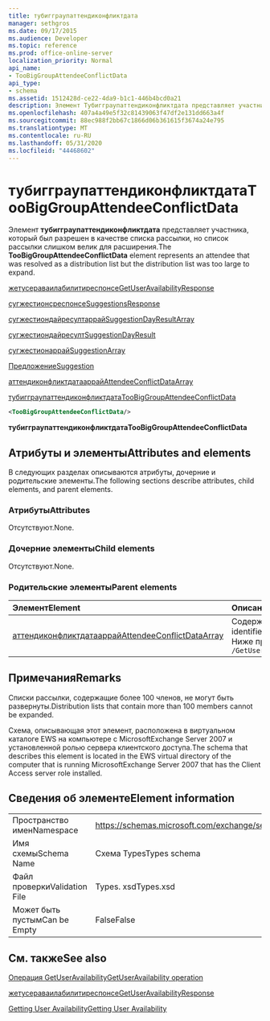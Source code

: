 ```yaml
---
title: тубигграупаттендиконфликтдата
manager: sethgros
ms.date: 09/17/2015
ms.audience: Developer
ms.topic: reference
ms.prod: office-online-server
localization_priority: Normal
api_name:
- TooBigGroupAttendeeConflictData
api_type:
- schema
ms.assetid: 1512428d-ce22-4da9-b1c1-446b4bcd0a21
description: Элемент Тубигграупаттендиконфликтдата представляет участника, который был разрешен в качестве списка рассылки, но список рассылки слишком велик для расширения.
ms.openlocfilehash: 407a4a49e5f32c81439063f47df2e131dd663a4f
ms.sourcegitcommit: 88ec988f2bb67c1866d06b361615f3674a24e795
ms.translationtype: MT
ms.contentlocale: ru-RU
ms.lasthandoff: 05/31/2020
ms.locfileid: "44468602"
---
```

# <a name="toobiggroupattendeeconflictdata"></a><span data-ttu-id="c8a2d-103">тубигграупаттендиконфликтдата</span><span class="sxs-lookup"><span data-stu-id="c8a2d-103">TooBigGroupAttendeeConflictData</span></span>

<span data-ttu-id="c8a2d-104">Элемент **тубигграупаттендиконфликтдата** представляет участника, который был разрешен в качестве списка рассылки, но список рассылки слишком велик для расширения.</span><span class="sxs-lookup"><span data-stu-id="c8a2d-104">The **TooBigGroupAttendeeConflictData** element represents an attendee that was resolved as a distribution list but the distribution list was too large to expand.</span></span> 
  
[<span data-ttu-id="c8a2d-105">жетусераваилабилитиреспонсе</span><span class="sxs-lookup"><span data-stu-id="c8a2d-105">GetUserAvailabilityResponse</span></span>](getuseravailabilityresponse.md)
  
[<span data-ttu-id="c8a2d-106">сугжестионсреспонсе</span><span class="sxs-lookup"><span data-stu-id="c8a2d-106">SuggestionsResponse</span></span>](suggestionsresponse.md)
  
[<span data-ttu-id="c8a2d-107">сугжестиондайресултаррай</span><span class="sxs-lookup"><span data-stu-id="c8a2d-107">SuggestionDayResultArray</span></span>](suggestiondayresultarray.md)
  
[<span data-ttu-id="c8a2d-108">сугжестиондайресулт</span><span class="sxs-lookup"><span data-stu-id="c8a2d-108">SuggestionDayResult</span></span>](suggestiondayresult.md)
  
[<span data-ttu-id="c8a2d-109">сугжестионаррай</span><span class="sxs-lookup"><span data-stu-id="c8a2d-109">SuggestionArray</span></span>](suggestionarray.md)
  
[<span data-ttu-id="c8a2d-110">Предложение</span><span class="sxs-lookup"><span data-stu-id="c8a2d-110">Suggestion</span></span>](suggestion.md)
  
[<span data-ttu-id="c8a2d-111">аттендиконфликтдатааррай</span><span class="sxs-lookup"><span data-stu-id="c8a2d-111">AttendeeConflictDataArray</span></span>](attendeeconflictdataarray.md)
  
[<span data-ttu-id="c8a2d-112">тубигграупаттендиконфликтдата</span><span class="sxs-lookup"><span data-stu-id="c8a2d-112">TooBigGroupAttendeeConflictData</span></span>](toobiggroupattendeeconflictdata.md)
  
```xml
<TooBigGroupAttendeeConflictData/>
```

 <span data-ttu-id="c8a2d-113">**тубигграупаттендиконфликтдата**</span><span class="sxs-lookup"><span data-stu-id="c8a2d-113">**TooBigGroupAttendeeConflictData**</span></span>
## <a name="attributes-and-elements"></a><span data-ttu-id="c8a2d-114">Атрибуты и элементы</span><span class="sxs-lookup"><span data-stu-id="c8a2d-114">Attributes and elements</span></span>

<span data-ttu-id="c8a2d-115">В следующих разделах описываются атрибуты, дочерние и родительские элементы.</span><span class="sxs-lookup"><span data-stu-id="c8a2d-115">The following sections describe attributes, child elements, and parent elements.</span></span>
  
### <a name="attributes"></a><span data-ttu-id="c8a2d-116">Атрибуты</span><span class="sxs-lookup"><span data-stu-id="c8a2d-116">Attributes</span></span>

<span data-ttu-id="c8a2d-117">Отсутствуют.</span><span class="sxs-lookup"><span data-stu-id="c8a2d-117">None.</span></span>
  
### <a name="child-elements"></a><span data-ttu-id="c8a2d-118">Дочерние элементы</span><span class="sxs-lookup"><span data-stu-id="c8a2d-118">Child elements</span></span>

<span data-ttu-id="c8a2d-119">Отсутствуют.</span><span class="sxs-lookup"><span data-stu-id="c8a2d-119">None.</span></span>
  
### <a name="parent-elements"></a><span data-ttu-id="c8a2d-120">Родительские элементы</span><span class="sxs-lookup"><span data-stu-id="c8a2d-120">Parent elements</span></span>

|<span data-ttu-id="c8a2d-121">**Элемент**</span><span class="sxs-lookup"><span data-stu-id="c8a2d-121">**Element**</span></span>|<span data-ttu-id="c8a2d-122">**Описание**</span><span class="sxs-lookup"><span data-stu-id="c8a2d-122">**Description**</span></span>|
|:-----|:-----|
|[<span data-ttu-id="c8a2d-123">аттендиконфликтдатааррай</span><span class="sxs-lookup"><span data-stu-id="c8a2d-123">AttendeeConflictDataArray</span></span>](attendeeconflictdataarray.md) <br/> |<span data-ttu-id="c8a2d-124">Содержит массив данных о конфликтах для участников, идентифицируемых в [жетусераваилабилитирекуест](getuseravailabilityrequest.md).</span><span class="sxs-lookup"><span data-stu-id="c8a2d-124">Contains an array of conflict data for attendees identified in the [GetUserAvailabilityRequest](getuseravailabilityrequest.md).</span></span>  <br/> <span data-ttu-id="c8a2d-125">Ниже приведено выражение XPath для этого элемента:</span><span class="sxs-lookup"><span data-stu-id="c8a2d-125">The following is the XPath expression to this element:</span></span>  <br/>  `/GetUserAvailabilityResponse/SuggestionsResponse/SuggestionDayResultArray/SuggestionDayResult[i]/SuggestionArray/Suggestion[i]/AttendeeConflictDataArray` <br/> |
   
## <a name="remarks"></a><span data-ttu-id="c8a2d-126">Примечания</span><span class="sxs-lookup"><span data-stu-id="c8a2d-126">Remarks</span></span>

<span data-ttu-id="c8a2d-127">Списки рассылки, содержащие более 100 членов, не могут быть развернуты.</span><span class="sxs-lookup"><span data-stu-id="c8a2d-127">Distribution lists that contain more than 100 members cannot be expanded.</span></span>
  
<span data-ttu-id="c8a2d-128">Схема, описывающая этот элемент, расположена в виртуальном каталоге EWS на компьютере с MicrosoftExchange Server 2007 и установленной ролью сервера клиентского доступа.</span><span class="sxs-lookup"><span data-stu-id="c8a2d-128">The schema that describes this element is located in the EWS virtual directory of the computer that is running MicrosoftExchange Server 2007 that has the Client Access server role installed.</span></span>
  
## <a name="element-information"></a><span data-ttu-id="c8a2d-129">Сведения об элементе</span><span class="sxs-lookup"><span data-stu-id="c8a2d-129">Element information</span></span>

|||
|:-----|:-----|
|<span data-ttu-id="c8a2d-130">Пространство имен</span><span class="sxs-lookup"><span data-stu-id="c8a2d-130">Namespace</span></span>  <br/> |https://schemas.microsoft.com/exchange/services/2006/types  <br/> |
|<span data-ttu-id="c8a2d-131">Имя схемы</span><span class="sxs-lookup"><span data-stu-id="c8a2d-131">Schema Name</span></span>  <br/> |<span data-ttu-id="c8a2d-132">Схема Types</span><span class="sxs-lookup"><span data-stu-id="c8a2d-132">Types schema</span></span>  <br/> |
|<span data-ttu-id="c8a2d-133">Файл проверки</span><span class="sxs-lookup"><span data-stu-id="c8a2d-133">Validation File</span></span>  <br/> |<span data-ttu-id="c8a2d-134">Types. xsd</span><span class="sxs-lookup"><span data-stu-id="c8a2d-134">Types.xsd</span></span>  <br/> |
|<span data-ttu-id="c8a2d-135">Может быть пустым</span><span class="sxs-lookup"><span data-stu-id="c8a2d-135">Can be Empty</span></span>  <br/> |<span data-ttu-id="c8a2d-136">False</span><span class="sxs-lookup"><span data-stu-id="c8a2d-136">False</span></span>  <br/> |
   
## <a name="see-also"></a><span data-ttu-id="c8a2d-137">См. также</span><span class="sxs-lookup"><span data-stu-id="c8a2d-137">See also</span></span>



[<span data-ttu-id="c8a2d-138">Операция GetUserAvailability</span><span class="sxs-lookup"><span data-stu-id="c8a2d-138">GetUserAvailability operation</span></span>](getuseravailability-operation.md)
  
[<span data-ttu-id="c8a2d-139">жетусераваилабилитиреспонсе</span><span class="sxs-lookup"><span data-stu-id="c8a2d-139">GetUserAvailabilityResponse</span></span>](getuseravailabilityresponse.md)


[<span data-ttu-id="c8a2d-140">Getting User Availability</span><span class="sxs-lookup"><span data-stu-id="c8a2d-140">Getting User Availability</span></span>](https://msdn.microsoft.com/library/d4133fcb-9b0f-4e6b-aadf-a389da83516a%28Office.15%29.aspx)

